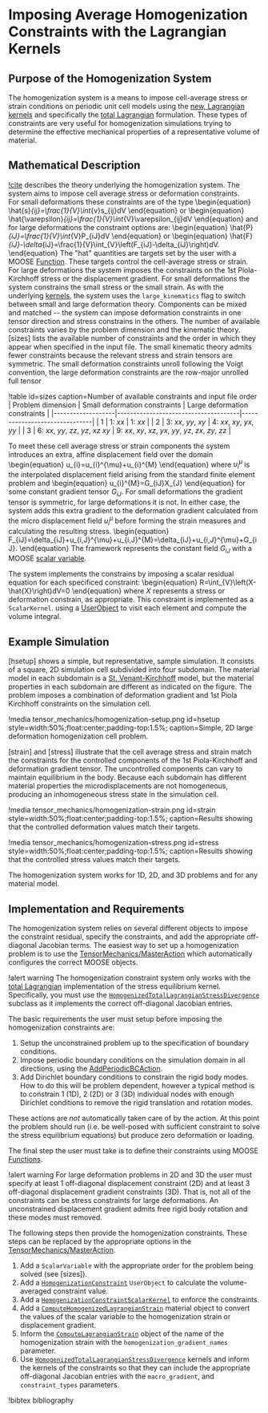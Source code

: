 # Imposing Average Homogenization Constraints with the Lagrangian Kernels

## Purpose of the Homogenization System

The homogenization system is a means to impose cell-average
stress or strain conditions on periodic unit cell models
using the [new, Lagrangian kernels](LagrangianKernelTheory.md) and
specifically the [total Lagrangian](kernels/lagrangian/TotalLagrangianStressDivergence.md)
formulation.
These types of constraints are very useful for homogenization
simulations trying to determine the effective mechanical properties
of a representative volume of material.

## Mathematical Description

[!cite](danielsson2002three) describes the theory underlying the 
homogenization system.  The system aims to impose cell average 
stress or deformation constraints.  
For small deformations these constraints are of the type
\begin{equation}
      \hat{s}_{ij}=\frac{1}{V}\int_{v}s_{ij}dV
\end{equation}
or
\begin{equation}
      \hat{\varepsilon}_{ij}=\frac{1}{V}\int_{V}\varepsilon_{ij}dV
\end{equation}
and for large deformations the constraint options are:
\begin{equation}
      \hat{P}_{iJ}=\frac{1}{V}\int_{V}P_{iJ}dV
\end{equation}
or
\begin{equation}
      \hat{F}_{iJ}-\delta_{iJ}=\frac{1}{V}\int_{V}\left(F_{iJ}-\delta_{iJ}\right)dV.
\end{equation}
The "hat" quantities are targets set by the user with a MOOSE
[Function](framework:syntax/Functions/index.md).
These targets control the cell-average stress or strain.
For large deformations the system imposes the constraints
on the 1st Piola-Kirchhoff stress or the displacement gradient.
For small deformations the system constrains the small stress or the
small strain.
As with the underlying [kernels](LagrangianKernelTheory.md), the
system uses the `large_kinematics` flag to switch between small and
large deformation theory.
Components can be mixed and matched -- the system can impose deformation
constraints in one tensor direction and stress constrains in the others.
The number of available constraints varies by the problem dimension
and the kinematic theory.  [sizes] lists the available number of constraints
and the order in which they appear when specified in the input file.
The small kinematic theory admits fewer constraints because the
relevant stress and strain tensors are symmetric.
The small deformation constraints unroll following the Voigt convention,
the large deformation constraints are the row-major unrolled full tensor

!table id=sizes caption=Number of available constraints and input file order
| Problem dimension | Small deformation constraints        | Large deformation constraints |
|-------------------|--------------------------------------|-------------------------------|
| 1                 | 1: $xx$                              | 1: $xx$                       |
| 2                 | 3: $xx$, $yy$, $xy$                  | 4: $xx$, $xy$, $yx$, $yy$     |
| 3                 | 6: $xx$, $yy$, $zz$, $yz$, $xz$ $xy$ | 9: $xx$, $xy$, $xz$, $yx$, $yy$, $yz$, $zx$, $zy$, $zz$ |

To meet these cell average stress or strain components the system introduces an extra, 
affine displacement field over the domain
\begin{equation}
      u_{i}=u_{i}^{\mu}+u_{i}^{M}
\end{equation}
where $u_{i}^\mu$ is the interpolated displacement field arising from the standard finite element
problem and 
\begin{equation}
      u_{i}^{M}=G_{iJ}X_{J}
\end{equation}
for some constant gradient tensor $G_{iJ}$.
For small deformations the gradient tensor is symmetric, for large deformations it is not.
In either case, the system adds this extra gradient to the deformation gradient
calculated from the micro displacement field $u_i^{\mu}$ before forming the strain
measures and calculating the resulting stress.
\begin{equation}
      F_{iJ}=\delta_{iJ}+u_{i,J}^{\mu}+u_{i,J}^{M}=\delta_{iJ}+u_{i,J}^{\mu}+G_{iJ}.
\end{equation}
The framework represents the constant field $G_{iJ}$ with a MOOSE [scalar variable](framework:ScalarVariable.md).

The system implements the constrains by imposing a scalar residual equation for each specificed constraint:
\begin{equation}
      R=\int_{V}\left(X-\hat{X}\right)dV=0
\end{equation}
where $X$ represents a stress or deformation constrain, as appropriate.
This constraint is implemented as a `ScalarKernel`. 
using a [UserObject](framework:UserObject.md) to visit each element and compute the volume integral.

## Example Simulation

[hsetup] shows a simple, but representative, sample simulation.  It consists of a square, 2D simulation cell
subdivided into four subdomain.  The material model in each subdomain is a [St. Venant-Kirchhoff](ComputeStVenantKirchhoffStress.md)
model, but the material properties in each subdomain are different as indicated on the figure.
The problem imposes a combination of deformation gradient and 1st Piola Kirchhoff constraints on the simulation cell.

!media tensor_mechanics/homogenization-setup.png
       id=hsetup
       style=width:50%;float:center;padding-top:1.5%;
       caption=Simple, 2D large deformation homogenization cell problem.

[strain] and [stress] illustrate that the cell average stress and strain match the constraints for the controlled components of the
1st Piola-Kirchhoff and deformation gradient tensor.  The uncontrolled components can vary to maintain
equilibrium in the body.  Because each subdomain has different material properties the microdisplacements are not
homogeneous, producing an inhomogeneous stress state in the simulation cell.

!media tensor_mechanics/homogenization-strain.png
       id=strain
       style=width:50%;float:center;padding-top:1.5%;
       caption=Results showing that the controlled deformation values match their targets.

!media tensor_mechanics/homogenization-stress.png
       id=stress
       style=width:50%;float:center;padding-top:1.5%;
       caption=Results showing that the controlled stress values match their targets.

The homogenization system works for 1D, 2D, and 3D problems and for any material model.

## Implementation and Requirements

The homogenization system relies on several different objects to impose the constraint residual, specify the constraints,
and add the appropriate off-diagonal Jacobian terms.
The easiest way to set up a homogenization problem is to use the [TensorMechanics/MasterAction](/Modules/TensorMechanics/Master/index.md)
which automatically configures the correct MOOSE objects.

!alert warning
The homogenization constraint system only works with the [total Lagrangian](kernels/lagrangian/TotalLagrangianStressDivergence.md) 
implementation of the stress equilibrium kernel.  Specifically, you must use the [`HomogenizedTotalLagrangianStressDivergence`](HomogenizedTotalLagrangianStressDivergence.md)
subclass as it implements the correct off-diagonal Jacobian entries.

The basic requirements the user must setup before imposing the homogenization constraints are:

1. Setup the unconstrained problem up to the specification of boundary conditions.
2. Impose periodic boundary conditions on the simulation domain in all directions, using the [AddPeriodicBCAction](framework:source/actions/AddPeriodicBCAction.md).
3. Add Dirichlet boundary conditions to constrain the rigid body modes.  How to do this will be problem dependent, however
   a typical method is to constrain 1 (1D), 2 (2D) or 3 (3D) individual nodes with enough Dirichlet conditions to remove the rigid
   translation and rotation modes.

These actions are *not* automatically taken care of by the action.  At this point the problem should run (i.e. be well-posed with
sufficient constraint to solve the stress equilibrium equations) but produce zero deformation or loading.

The final step the user must take is to define their constraints using MOOSE [Functions](syntax/Functions/index.md).

!alert warning
For large deformation problems in 2D and 3D the user must specify at least 1 off-diagonal displacement constraint (2D) and at 
least 3 off-diagonal displacement gradient constraints (3D).  That is, not all of the constraints can be stress constraints for
large deformations.  An unconstrained displacement gradient admits free rigid body rotation and these modes must removed.

The following steps then provide the homogenization constraints.  These steps can be replaced by 
the appropriate options in the [TensorMechanics/MasterAction](/Modules/TensorMechanics/Master/index.md).

1. Add a `ScalarVariable` with the appropriate order for the problem being solved (see [sizes]).
2. Add a [`HomogenizationConstraint`](userobjects/lagrangian/HomogenizationConstraint.md) `UserObject` to calculate the volume-averaged constraint value.
3. Add a [`HomogenizationConstraintScalarKernel`](HomogenizationConstraintScalarKernel.md) to enforce the constraints.
4. Add a [`ComputeHomogenizedLagrangianStrain`](ComputeHomogenizedLagrangianStrain.md) material object to convert the values of the scalar variable to 
   the homogenization strain or displacement gradient.
5. Inform the [`ComputeLagrangianStrain`](ComputeLagrangianStrain.md) object of the name of the homogenization strain with the `homogenization_gradient_names` parameter.
6. Use [`HomogenizedTotalLagrangianStressDivergence`](HomogenizedTotalLagrangianStressDivergence.md) kernels and inform the kernels of the constraints so that they can 
   include the appropriate off-diagonal Jacobian entries with the `macro_gradient`, and `constraint_types` parameters.

!bibtex bibliography
